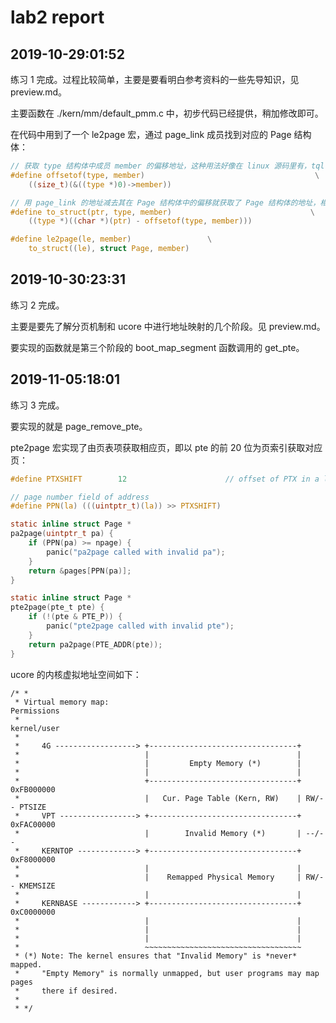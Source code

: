 # lab2 report

## 2019-10-29:01:52

练习 1 完成。过程比较简单，主要是要看明白参考资料的一些先导知识，见 preview.md。

主要函数在 ./kern/mm/default_pmm.c 中，初步代码已经提供，稍加修改即可。

在代码中用到了一个 le2page 宏，通过 page_link 成员找到对应的 Page 结构体：

```C
// 获取 type 结构体中成员 member 的偏移地址，这种用法好像在 linux 源码里有，tql
#define offsetof(type, member)                                      \
    ((size_t)(&((type *)0)->member))

// 用 page_link 的地址减去其在 Page 结构体中的偏移就获取了 Page 结构体的地址，相当于 container_of
#define to_struct(ptr, type, member)                               \
    ((type *)((char *)(ptr) - offsetof(type, member)))

#define le2page(le, member)                 \
    to_struct((le), struct Page, member)
```

## 2019-10-30:23:31

练习 2 完成。

主要是要先了解分页机制和 ucore 中进行地址映射的几个阶段。见 preview.md。

要实现的函数就是第三个阶段的 boot_map_segment 函数调用的 get_pte。

## 2019-11-05:18:01

练习 3 完成。

要实现的就是 page_remove_pte。

pte2page 宏实现了由页表项获取相应页，即以 pte 的前 20 位为页索引获取对应页：

```C
#define PTXSHIFT        12                      // offset of PTX in a linear address

// page number field of address
#define PPN(la) (((uintptr_t)(la)) >> PTXSHIFT)

static inline struct Page *
pa2page(uintptr_t pa) {
    if (PPN(pa) >= npage) {
        panic("pa2page called with invalid pa");
    }
    return &pages[PPN(pa)];
}

static inline struct Page *
pte2page(pte_t pte) {
    if (!(pte & PTE_P)) {
        panic("pte2page called with invalid pte");
    }
    return pa2page(PTE_ADDR(pte));
}
```

ucore 的内核虚拟地址空间如下：

```
/* *
 * Virtual memory map:                                          Permissions
 *                                                              kernel/user
 *
 *     4G ------------------> +---------------------------------+
 *                            |                                 |
 *                            |         Empty Memory (*)        |
 *                            |                                 |
 *                            +---------------------------------+ 0xFB000000
 *                            |   Cur. Page Table (Kern, RW)    | RW/-- PTSIZE
 *     VPT -----------------> +---------------------------------+ 0xFAC00000
 *                            |        Invalid Memory (*)       | --/--
 *     KERNTOP -------------> +---------------------------------+ 0xF8000000
 *                            |                                 |
 *                            |    Remapped Physical Memory     | RW/-- KMEMSIZE
 *                            |                                 |
 *     KERNBASE ------------> +---------------------------------+ 0xC0000000
 *                            |                                 |
 *                            |                                 |
 *                            |                                 |
 *                            ~~~~~~~~~~~~~~~~~~~~~~~~~~~~~~~~~~~
 * (*) Note: The kernel ensures that "Invalid Memory" is *never* mapped.
 *     "Empty Memory" is normally unmapped, but user programs may map pages
 *     there if desired.
 *
 * */
```
